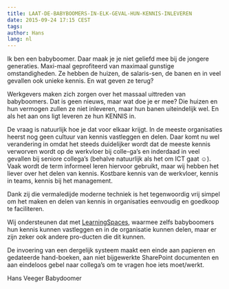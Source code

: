 ```yaml
---
title: LAAT-DE-BABYBOOMERS-IN-ELK-GEVAL-HUN-KENNIS-INLEVEREN
date: 2015-09-24 17:15 CEST
tags:
author: Hans
lang: nl
---
```


Ik ben een babyboomer. Daar maak je je niet geliefd mee bij de jongere generaties. Maxi-maal geprofiteerd van maximaal gunstige omstandigheden. Ze hebben de huizen, de salaris-sen, de banen en in veel gevallen ook unieke kennis. En wat geven ze terug?

Werkgevers maken zich zorgen over het massaal uittreden van babyboomers. Dat is geen nieuws, maar wat doe je er mee? Die huizen en hun vermogen zullen ze niet inleveren, maar hun banen uiteindelijk wel. En als het aan ons ligt leveren ze hun KENNIS in.

De vraag is natuurlijk hoe je dat voor elkaar krijgt. In de meeste organisaties heerst nog geen cultuur van kennis vastleggen en delen. Daar komt nu wel verandering in omdat het steeds duidelijker wordt dat de meeste kennis verworven wordt op de werkvloer bij colle-ga’s en inderdaad in veel gevallen bij seniore collega’s (behalve natuurlijk als het om ICT gaat ☺). Vaak wordt de term informeel leren hiervoor gebruikt, maar wij hebben het liever over het delen van kennis. Kostbare kennis van de werkvloer, kennis in teams, kennis bij het management.

Dank zij die vermaledijde moderne techniek is het tegenwoordig vrij simpel om het maken en delen van kennis in organisaties eenvoudig en goedkoop te faciliteren.

Wij ondersteunen dat met [LearningSpaces](www.learningspaces.nl), waarmee zelfs babyboomers hun kennis kunnen vastleggen en in de organisatie kunnen delen, maar er zijn zeker ook andere pro-ducten die dit kunnen.

De invoering van een dergelijk systeem maakt een einde aan papieren en gedateerde hand-boeken, aan niet bijgewerkte SharePoint documenten en aan eindeloos gebel naar collega’s om te vragen hoe iets moet/werkt.


Hans Veeger
Babydoomer

